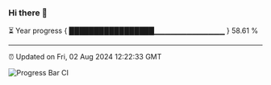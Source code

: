 ### Hi there 👋

⏳ Year progress { █████████████████▁▁▁▁▁▁▁▁▁▁▁▁▁ } 58.61 %

---

⏰ Updated on Fri, 02 Aug 2024 12:22:33 GMT

![Progress Bar CI](https://github.com/liununu/liununu/workflows/Progress%20Bar%20CI/badge.svg)
